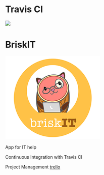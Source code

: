 # Travis CI
<img src="https://travis-ci.org/jadami10/ITHelp.svg?branch=master">

# BriskIT
<img src="ITWebApp/assets/git_logo.png" style="width:300px;height:auto;">

App for IT help

Continuous Integration with Travis CI

Project Management
[trello](https://trello.com/b/Bb9gVAFI/ithelp-app)
